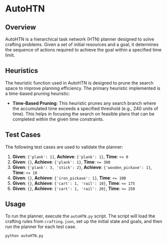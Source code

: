 # AutoHTN

## Overview

AutoHTN is a hierarchical task network (HTN) planner designed to solve crafting problems. Given a set of initial resources and a goal, it determines the sequence of actions required to achieve the goal within a specified time limit.

## Heuristics

The heuristic function used in AutoHTN is designed to prune the search space to improve planning efficiency. The primary heuristic implemented is a time-based pruning heuristic:

- **Time-Based Pruning**: This heuristic prunes any search branch where the accumulated time exceeds a specified threshold (e.g., 240 units of time). This helps in focusing the search on feasible plans that can be completed within the given time constraints.

## Test Cases

The following test cases are used to validate the planner:

1. **Given**: `{'plank': 1}`, **Achieve**: `{'plank': 1}`, **Time**: `<= 0`
2. **Given**: `{}`, **Achieve**: `{'plank': 1}`, **Time**: `<= 300`
3. **Given**: `{'plank': 3, 'stick': 2}`, **Achieve**: `{'wooden_pickaxe': 1}`, **Time**: `<= 10`
4. **Given**: `{}`, **Achieve**: `{'iron_pickaxe': 1}`, **Time**: `<= 100`
5. **Given**: `{}`, **Achieve**: `{'cart': 1, 'rail': 10}`, **Time**: `<= 175`
6. **Given**: `{}`, **Achieve**: `{'cart': 1, 'rail': 20}`, **Time**: `<= 250`

## Usage

To run the planner, execute the `autoHTN.py` script. The script will load the crafting rules from `crafting.json`, set up the initial state and goals, and then run the planner for each test case.

```bash
python autoHTN.py